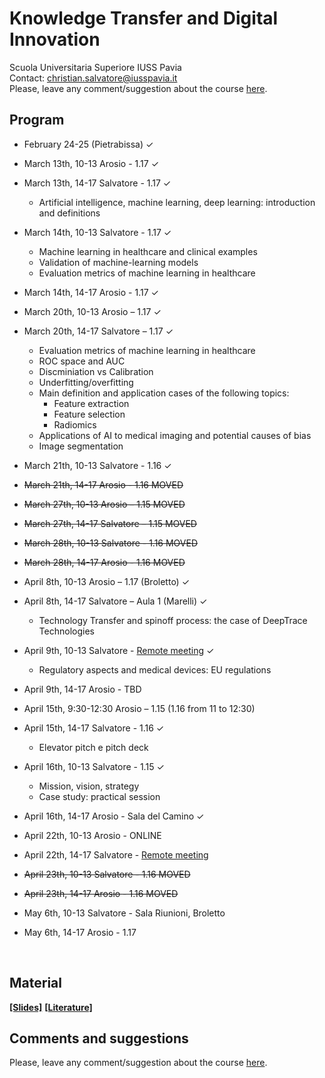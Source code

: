 # Knowledge Transfer and Digital Innovation

Scuola Universitaria Superiore IUSS Pavia
<br>
Contact: christian.salvatore@iusspavia.it
<br>
Please, leave any comment/suggestion about the course [here](TBD).

## Program
* February 24-25 (Pietrabissa) ✓
  
* March 13th, 10-13 Arosio - 1.17 ✓
  
* March 13th, 14-17 Salvatore - 1.17 ✓
    * Artificial intelligence, machine learning, deep learning: introduction and definitions
      
* March 14th, 10-13 Salvatore - 1.17 ✓
   * Machine learning in healthcare and clinical examples
   * Validation of machine-learning models
   * Evaluation metrics of machine learning in healthcare
     
* March 14th, 14-17 Arosio - 1.17 ✓
  
* March 20th, 10-13 Arosio – 1.17 ✓
  
* March 20th, 14-17 Salvatore – 1.17 ✓
   * Evaluation metrics of machine learning in healthcare
   * ROC space and AUC
   * Discminiation vs Calibration
   * Underfitting/overfitting
   * Main definition and application cases of the following topics:
     * Feature extraction
     * Feature selection
     * Radiomics
   * Applications of AI to medical imaging and potential causes of bias
   * Image segmentation
       
* March 21th, 10-13 Salvatore - 1.16 ✓
  
* ~~March 21th, 14-17 Arosio - 1.16 MOVED~~
  
* ~~March 27th, 10-13 Arosio – 1.15 MOVED~~
  
* ~~March 27th, 14-17 Salvatore – 1.15 MOVED~~
  
* ~~March 28th, 10-13 Salvatore - 1.16 MOVED~~
  
* ~~March 28th, 14-17 Arosio - 1.16 MOVED~~

* April 8th, 10-13 Arosio – 1.17 (Broletto) ✓
  
* April 8th, 14-17 Salvatore – Aula 1 (Marelli) ✓
   * Technology Transfer and spinoff process: the case of DeepTrace Technologies

* April 9th, 10-13 Salvatore - [Remote meeting](https://meet.google.com/xvo-wjwz-rnc) ✓
   * Regulatory aspects and medical devices: EU regulations
  
* April 9th, 14-17 Arosio - TBD
  
* April 15th, 9:30-12:30 Arosio – 1.15 (1.16 from 11 to 12:30)
  
* April 15th, 14-17 Salvatore  - 1.16 ✓
   * Elevator pitch e pitch deck
  
* April 16th, 10-13 Salvatore - 1.15 ✓
   * Mission, vision, strategy
   * Case study: practical session
  
* April 16th, 14-17 Arosio - Sala del Camino ✓
  
* April 22th, 10-13 Arosio - ONLINE
  
* April 22th, 14-17 Salvatore - [Remote meeting](https://meet.google.com/xvo-wjwz-rnc)
  
* ~~April 23th, 10-13 Salvatore - 1.16 MOVED~~
  
* ~~April 23th, 14-17 Arosio - 1.16 MOVED~~

* May 6th, 10-13 Salvatore - Sala Riunioni, Broletto
  
* May 6th, 14-17 Arosio - 1.17

<br>

## Material
[__[Slides]__](https://drive.google.com/drive/folders/1t_AXmkEUzHy-lLjT3y7KBLnH9jUY4q7Y?usp=sharing)
[__[Literature]__](https://drive.google.com/drive/u/4/folders/1n6gnzMFeak9ZmHIOzE7894-4uIZDN7YA)

## Comments and suggestions
Please, leave any comment/suggestion about the course [here](TBD).
